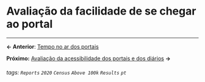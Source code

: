 # Avaliação da facilidade de se chegar ao portal

---

**← Anterior**: <a href="https://hackmd.io/@querido-diario/report-census-qd-2020-sla-pt" target="_self">Tempo no ar dos portais</a>

**Próximo:** <a href="https://hackmd.io/@querido-diario/report-census-qd-2020-a11y-pt" target="_self">Avaliação da acessibilidade dos portais e dos diários</a> **→**

###### tags: `Reports` `2020` `Census` `Above 100k` `Results` `pt`